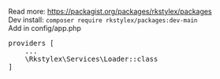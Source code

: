 Read more: https://packagist.org/packages/rkstylex/packages <br>
Dev install: ```composer require rkstylex/packages:dev-main```
<br>Add in config/app.php <br>
<pre>
providers [
    ...
    \Rkstylex\Services\Loader::class
]
</pre>
